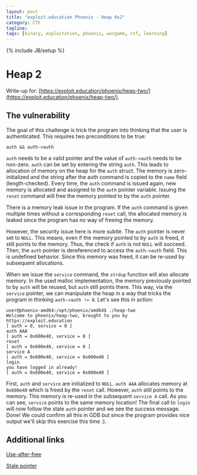 ```yaml
---
layout: post
title: "exploit.education Phoenix - Heap 0x2"
category: CTF 
tagline:
tags: [binary, exploitation, phoenix, wargame, ctf, learning]
---
```

{% include JB/setup %}

# Heap 2

Write-up for: [https://exploit.education/phoenix/heap-two/](https://exploit.education/phoenix/heap-two/).

<!--more-->

## The vulnerability

The goal of this challenge is trick the program into thinking that the user is authenticated.
This requires two preconditions to be true:

```
auth && auth->auth
```

`auth` needs to be a valid pointer and the value of `auth->auth` needs to be non-zero.
`auth` can be set by entering the string `auth`. This leads to allocation of memory on
the heap for the `auth` struct. The memory is zero-initialized and the string after the
auth command is copied to the `name` field (length-checked). Every time, the `auth` command
is issued again, new memory is allocated and assigned to the `auth` pointer variable.
Issuing the `reset` command will free the memory pointed to by the `auth` pointer.

There is a memory leak issue in the program. If the `auth` command is given multiple 
times without a corresponding `reset` call,
the allocated memory is leaked since the program has no way of freeing the memory.

However, the security issue here is more subtle. The `auth` pointer is never set to `NULL`.
This means, even if the memory pointed to by `auth` is freed, it still points to the memory.
Thus, the check if `auth` is not `NULL` will succeed. Then, the `auth` pointer is dereferenced
to access the `auth->auth` field. This is undefined behavior. Since this memory was freed,
it can be re-used by subsequent allocations.

When we issue the `service` command, the `strdup` function will also allocate memory. In
the used malloc implementation, the memory previously pointed to by `auth` will be reused,
but `auth` still points there. This way, via the `service` pointer, we can manipulate the
heap in a way that tricks the program in thinking `auth->auth != 0`. Let's see this in action:

```
user@phoenix-amd64:/opt/phoenix/amd64$ ./heap-two 
Welcome to phoenix/heap-two, brought to you by https://exploit.education
[ auth = 0, service = 0 ]
auth AAA
[ auth = 0x600e40, service = 0 ]
reset  
[ auth = 0x600e40, service = 0 ]
service A
[ auth = 0x600e40, service = 0x600e40 ]
login
you have logged in already!
[ auth = 0x600e40, service = 0x600e40 ]
```

First, `auth` and `service` are initialized to `NULL`. `auth AAA` allocates memory at `0x600e40` which is
freed by the `reset` call. However, `auth` still points to the memory. This memory is re-used in the subsequent
`service A` call. As you can see, `service` points to the same memory location!
The final call to `login` will now follow the stale `auth` pointer and we see the success message. Done!
We could confirm all this in GDB but since the program provides nice output we'll skip this exercise this time :).

## Additional links

[Use-after-free](https://cwe.mitre.org/data/definitions/416.html)

[Stale pointer](http://www.qnx.com/developers/docs/qnxcar2/index.jsp?topic=%2Fcom.qnx.doc.neutrino.prog%2Ftopic%2Fhat_StalePointers.html)

